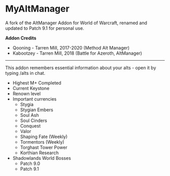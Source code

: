 # MyAltManager
A fork of the AltManager Addon for World of Warcraft, renamed and updated to Patch 9.1 for personal use.

**Addon Credits**
* Qooning - Tarren Mill, 2017-2020 (Method Alt Manager)
* Kabootzey - Tarren Mill, 2018 (Battle for Azeroth, AltManager)

---

This addon remembers essential information about your alts - open it by typing /alts in chat.

* Highest M+ Completed
* Current Keystone
* Renown level
* Important currencies
  * Stygia
  * Stygian Embers
  * Soul Ash
  * Soul Cinders
  * Conquest
  * Valor
  * Shaping Fate (Weekly)
  * Tormentors (Weekly)
  * Torghast Tower Power
  * Korthian Research
* Shadowlands World Bosses
  * Patch 9.0
  * Patch 9.1
